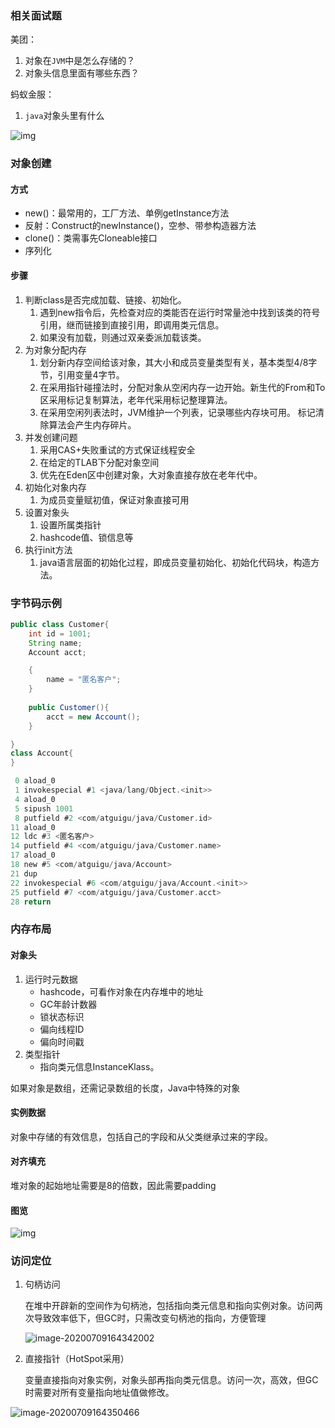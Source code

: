### 相关面试题

美团：

1. 对象在`JVM`中是怎么存储的？
2. 对象头信息里面有哪些东西？

蚂蚁金服：

1. `java`对象头里有什么

![img](https://imagebag.oss-cn-chengdu.aliyuncs.com/img/aHR0cDovL2hleWdvLm9zcy1jbi1zaGFuZ2hhaS5hbGl5dW5jcy5jb20vaW1hZ2VzL2ltYWdlLTIwMjAwNzA5MTUxMDMzMjM3LnBuZw)

### 对象创建

#### 方式

- new()：最常用的，工厂方法、单例getInstance方法
- 反射：Construct的newInstance()，空参、带参构造器方法
- clone()：类需事先Cloneable接口
- 序列化

#### 步骤

1. 判断class是否完成加载、链接、初始化。
   1. 遇到new指令后，先检查对应的类能否在运行时常量池中找到该类的符号引用，继而链接到直接引用，即调用类元信息。
   2. 如果没有加载，则通过双亲委派加载该类。
2. 为对象分配内存
   1. 划分新内存空间给该对象，其大小和成员变量类型有关，基本类型4/8字节，引用变量4字节。
   2. 在采用指针碰撞法时，分配对象从空闲内存一边开始。新生代的From和To区采用标记复制算法，老年代采用标记整理算法。
   3. 在采用空闲列表法时，JVM维护一个列表，记录哪些内存块可用。 标记清除算法会产生内存碎片。
3. 并发创建问题
   1. 采用CAS+失败重试的方式保证线程安全
   2. 在给定的TLAB下分配对象空间
   3. 优先在Eden区中创建对象，大对象直接存放在老年代中。
4. 初始化对象内存
   1. 为成员变量赋初值，保证对象直接可用
5. 设置对象头
   1. 设置所属类指针
   2. hashcode值、锁信息等
6. 执行init方法
   1. java语言层面的初始化过程，即成员变量初始化、初始化代码块，构造方法。

### 字节码示例

```java
public class Customer{
    int id = 1001;
    String name;
    Account acct;

    {
        name = "匿名客户";
    }
    
    public Customer(){
        acct = new Account();
    }

}
class Account{
}
```

```c
 0 aload_0
 1 invokespecial #1 <java/lang/Object.<init>>
 4 aload_0
 5 sipush 1001
 8 putfield #2 <com/atguigu/java/Customer.id>
11 aload_0
12 ldc #3 <匿名客户>
14 putfield #4 <com/atguigu/java/Customer.name>
17 aload_0
18 new #5 <com/atguigu/java/Account>
21 dup
22 invokespecial #6 <com/atguigu/java/Account.<init>>
25 putfield #7 <com/atguigu/java/Customer.acct>
28 return
```

### 内存布局

#### 对象头

1. 运行时元数据
   - hashcode，可看作对象在内存堆中的地址
   - GC年龄计数器
   - 锁状态标识
   - 偏向线程ID
   - 偏向时间戳
2. 类型指针
   - 指向类元信息InstanceKlass。

如果对象是数组，还需记录数组的长度，Java中特殊的对象

#### 实例数据

对象中存储的有效信息，包括自己的字段和从父类继承过来的字段。

#### 对齐填充

堆对象的起始地址需要是8的倍数，因此需要padding

#### 图览

![img](https://imagebag.oss-cn-chengdu.aliyuncs.com/img/aHR0cDovL2hleWdvLm9zcy1jbi1zaGFuZ2hhaS5hbGl5dW5jcy5jb20vaW1hZ2VzL2ltYWdlLTIwMjAwNzA5MTUyODAxNzEzLnBuZw)

### 访问定位

1. 句柄访问

   在堆中开辟新的空间作为句柄池，包括指向类元信息和指向实例对象。访问两次导致效率低下，但GC时，只需改变句柄池的指向，方便管理

   ![image-20200709164342002](https://imagebag.oss-cn-chengdu.aliyuncs.com/img/aHR0cDovL2hleWdvLm9zcy1jbi1zaGFuZ2hhaS5hbGl5dW5jcy5jb20vaW1hZ2VzL2ltYWdlLTIwMjAwNzA5MTY0MzQyMDAyLnBuZw)

2. 直接指针（HotSpot采用）

   变量直接指向对象实例，对象头部再指向类元信息。访问一次，高效，但GC时需要对所有变量指向地址值做修改。

![image-20200709164350466](https://imagebag.oss-cn-chengdu.aliyuncs.com/img/aHR0cDovL2hleWdvLm9zcy1jbi1zaGFuZ2hhaS5hbGl5dW5jcy5jb20vaW1hZ2VzL2ltYWdlLTIwMjAwNzA5MTY0MzUwNDY2LnBuZw)